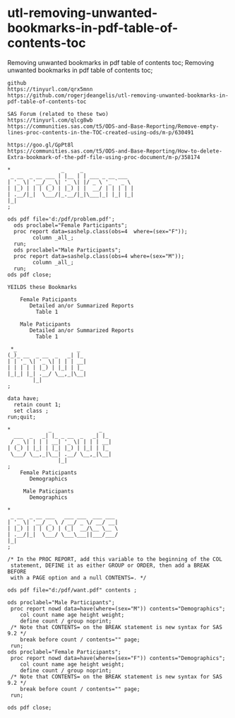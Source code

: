 # utl-removing-unwanted-bookmarks-in-pdf-table-of-contents-toc
Removing unwanted bookmarks in pdf table of contents toc;
    Removing unwanted bookmarks in pdf table of contents toc;

    github
    https://tinyurl.com/qrx5mnn
    https://github.com/rogerjdeangelis/utl-removing-unwanted-bookmarks-in-pdf-table-of-contents-toc

    SAS Forum (related to these two)
    https://tinyurl.com/qlcg8wb
    https://communities.sas.com/t5/ODS-and-Base-Reporting/Remove-empty-lines-proc-contents-in-the-TOC-created-using-ods/m-p/630491

    https://goo.gl/GpPt8l
    https://communities.sas.com/t5/ODS-and-Base-Reporting/How-to-delete-Extra-bookmark-of-the-pdf-file-using-proc-document/m-p/358174

    *                _     _
     _ __  _ __ ___ | |__ | | ___ _ __ ___
    | '_ \| '__/ _ \| '_ \| |/ _ \ '_ ` _ \
    | |_) | | | (_) | |_) | |  __/ | | | | |
    | .__/|_|  \___/|_.__/|_|\___|_| |_| |_|
    |_|
    ;

    ods pdf file='d:/pdf/problem.pdf';
      ods proclabel="Female Participants";
      proc report data=sashelp.class(obs=4  where=(sex="F"));
            column _all_;
      run;
      ods proclabel="Male Participants";
      proc report data=sashelp.class(obs=4 where=(sex="M"));
            column _all_;
      run;
    ods pdf close;

    YEILDS these Bookmarks

        Female Paticipants
           Detailed an/or Summarized Reports
             Table 1

        Male Paticipants
           Detailed an/or Summarized Reports
             Table 1

     *_                   _
    (_)_ __  _ __  _   _| |_
    | | '_ \| '_ \| | | | __|
    | | | | | |_) | |_| | |_
    |_|_| |_| .__/ \__,_|\__|
            |_|
    ;

    data have;
      retain count 1;
      set class ;
    run;quit;

    *            _               _
      ___  _   _| |_ _ __  _   _| |_
     / _ \| | | | __| '_ \| | | | __|
    | (_) | |_| | |_| |_) | |_| | |_
     \___/ \__,_|\__| .__/ \__,_|\__|
                    |_|
    ;
        Female Paticipants
           Demographics

         Male Paticipants
           Demographics

    *
     _ __  _ __ ___   ___ ___  ___ ___
    | '_ \| '__/ _ \ / __/ _ \/ __/ __|
    | |_) | | | (_) | (_|  __/\__ \__ \
    | .__/|_|  \___/ \___\___||___/___/
    |_|
    ;

    /* In the PROC REPORT, add this variable to the beginning of the COL
     statement, DEFINE it as either GROUP or ORDER, then add a BREAK BEFORE
     with a PAGE option and a null CONTENTS=. */

    ods pdf file="d:/pdf/want.pdf" contents ;

    ods proclabel="Male Participants";
     proc report nowd data=have(where=(sex="M")) contents="Demographics";
        col count name age height weight;
        define count / group noprint;
     /* Note that CONTENTS= on the BREAK statement is new syntax for SAS 9.2 */
        break before count / contents="" page;
     run;
    ods proclabel="Female Participants";
     proc report nowd data=have(where=(sex="F")) contents="Demographics";
        col count name age height weight;
        define count / group noprint;
     /* Note that CONTENTS= on the BREAK statement is new syntax for SAS 9.2 */
        break before count / contents="" page;
     run;

    ods pdf close;

